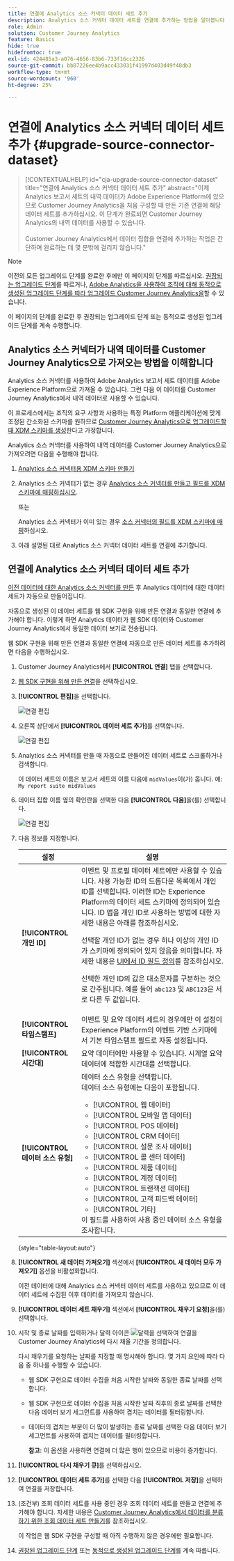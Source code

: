 ```yaml
---
title: 연결에 Analytics 소스 커넥터 데이터 세트 추가
description: Analytics 소스 커넥터 데이터 세트를 연결에 추가하는 방법을 알아봅니다
role: Admin
solution: Customer Journey Analytics
feature: Basics
hide: true
hidefromtoc: true
exl-id: 424485a3-a076-4656-83b6-733f16cc2326
source-git-commit: bb87226ee4b9acc433031f41997d403d49f48db3
workflow-type: tm+mt
source-wordcount: '960'
ht-degree: 25%

---
```


# 연결에 Analytics 소스 커넥터 데이터 세트 추가 {#upgrade-source-connector-dataset}

<!-- markdownlint-disable MD034 -->

>[!CONTEXTUALHELP]
>id="cja-upgrade-source-connector-dataset"
>title="연결에 Analytics 소스 커넥터 데이터 세트 추가"
>abstract="이제 Analytics 보고서 세트의 내역 데이터가 Adobe Experience Platform에 있으므로 Customer Journey Analytics을 처음 구성할 때 만든 기존 연결에 해당 데이터 세트를 추가하십시오. 이 단계가 완료되면 Customer Journey Analytics의 내역 데이터를 사용할 수 있습니다.<br><br>Customer Journey Analytics에서 데이터 집합을 연결에 추가하는 작업은 간단하며 완료하는 데 몇 분밖에 걸리지 않습니다."

<!-- markdownlint-enable MD034 -->

>[!NOTE]
> 
>이전의 모든 업그레이드 단계를 완료한 후에만 이 페이지의 단계를 따르십시오. [권장되는 업그레이드 단계](/help/getting-started/cja-upgrade/cja-upgrade-recommendations.md#recommended-upgrade-steps-for-most-organizations)를 따르거나, [Adobe Analytics을 사용하여 조직에 대해 동적으로 생성된 업그레이드 단계를 따라 업그레이드 Customer Journey Analytics을](https://gigazelle.github.io/cja-ttv/)할 수 있습니다.
>
>이 페이지의 단계를 완료한 후 권장되는 업그레이드 단계 또는 동적으로 생성된 업그레이드 단계를 계속 수행합니다.

## Analytics 소스 커넥터가 내역 데이터를 Customer Journey Analytics으로 가져오는 방법을 이해합니다

Analytics 소스 커넥터를 사용하여 Adobe Analytics 보고서 세트 데이터를 Adobe Experience Platform으로 가져올 수 있습니다. 그런 다음 이 데이터를 Customer Journey Analytics에서 내역 데이터로 사용할 수 있습니다.

이 프로세스에서는 조직의 요구 사항과 사용하는 특정 Platform 애플리케이션에 맞게 조정된 간소화된 스키마를 원하므로 [Customer Journey Analytics으로 업그레이드할 때 XDM 스키마를 생성](/help/getting-started/cja-upgrade/cja-upgrade-schema-create.md)한다고 가정합니다.

Analytics 소스 커넥터를 사용하여 내역 데이터를 Customer Journey Analytics으로 가져오려면 다음을 수행해야 합니다.

1. [Analytics 소스 커넥터용 XDM 스키마 만들기](/help/getting-started/cja-upgrade/cja-upgrade-source-connector-schema.md)

1. Analytics 소스 커넥터가 없는 경우 [Analytics 소스 커넥터를 만들고 필드를 XDM 스키마에 매핑하십시오](/help/getting-started/cja-upgrade/cja-upgrade-source-connector.md).

   또는

   Analytics 소스 커넥터가 이미 있는 경우 [소스 커넥터의 필드를 XDM 스키마에 매핑](/help/getting-started/cja-upgrade/cja-upgrade-from-source-connector.md)하십시오.

1. 아래 설명된 대로 Analytics 소스 커넥터 데이터 세트를 연결에 추가합니다.

## 연결에 Analytics 소스 커넥터 데이터 세트 추가

[이전 데이터에 대한 Analytics 소스 커넥터를 만든](/help/getting-started/cja-upgrade/cja-upgrade-source-connector.md) 후 Analytics 데이터에 대한 데이터 세트가 자동으로 만들어집니다.

자동으로 생성된 이 데이터 세트를 웹 SDK 구현을 위해 만든 연결과 동일한 연결에 추가해야 합니다. 이렇게 하면 Analytics 데이터가 웹 SDK 데이터와 Customer Journey Analytics에서 동일한 데이터 보기로 전송됩니다.

웹 SDK 구현을 위해 만든 연결과 동일한 연결에 자동으로 만든 데이터 세트를 추가하려면 다음을 수행하십시오.

1. Customer Journey Analytics에서 **[!UICONTROL 연결]** 탭을 선택합니다.

1. [웹 SDK 구현을 위해 만든 연결](/help/getting-started/cja-upgrade/cja-upgrade-connection.md)을 선택하십시오.

1. **[!UICONTROL 편집]**&#x200B;을 선택합니다.

   ![연결 편집](assets/connection-add-dataset.png)

1. 오른쪽 상단에서 **[!UICONTROL 데이터 세트 추가]**&#x200B;를 선택합니다.

   ![연결 편집](assets/connection-add-dateset2.png)

1. Analytics 소스 커넥터를 만들 때 자동으로 만들어진 데이터 세트로 스크롤하거나 검색합니다.

   이 데이터 세트의 이름은 보고서 세트의 이름 다음에 `midValues`이(가) 옵니다. 예: `My report suite midValues`

1. 데이터 집합 이름 옆의 확인란을 선택한 다음 **[!UICONTROL 다음]**&#x200B;을(를) 선택합니다.

   ![연결 편집](assets/connection-add-dataset3.png)

1. 다음 정보를 지정합니다.

   <!-- Copied from help/connections/create-connection.md. Should we single source? -->

   | 설정 | 설명 |
   | --- | --- |
   | **[!UICONTROL 개인 ID]** | 이벤트 및 프로필 데이터 세트에만 사용할 수 있습니다. 사용 가능한 ID의 드롭다운 목록에서 개인 ID를 선택합니다. 이러한 ID는 Experience Platform의 데이터 세트 스키마에 정의되어 있습니다. ID 맵을 개인 ID로 사용하는 방법에 대한 자세한 내용은 아래를 참조하십시오.<p>선택할 개인 ID가 없는 경우 하나 이상의 개인 ID가 스키마에 정의되어 있지 않음을 의미합니다. 자세한 내용은 [UI에서 ID 필드 정의](https://experienceleague.adobe.com/ko/docs/experience-platform/xdm/ui/fields/identity)를 참조하십시오. <p>선택한 개인 ID의 값은 대소문자를 구분하는 것으로 간주됩니다. 예를 들어 `abc123` 및 `ABC123`은 서로 다른 두 값입니다. |
   | **[!UICONTROL 타임스탬프]** | 이벤트 및 요약 데이터 세트의 경우에만 이 설정이 Experience Platform의 이벤트 기반 스키마에서 기본 타임스탬프 필드로 자동 설정됩니다. |
   | **[!UICONTROL 시간대]** | 요약 데이터에만 사용할 수 있습니다. 시계열 요약 데이터에 적합한 시간대를 선택합니다. |
   | **[!UICONTROL 데이터 소스 유형]** | 데이터 소스 유형을 선택합니다. <br/>데이터 소스 유형에는 다음이 포함됩니다. <ul><li>[!UICONTROL 웹 데이터]</li><li>[!UICONTROL 모바일 앱 데이터]</li><li>[!UICONTROL POS 데이터]</li><li>[!UICONTROL CRM 데이터]</li><li>[!UICONTROL 설문 조사 데이터]</li><li>[!UICONTROL 콜 센터 데이터]</li><li>[!UICONTROL 제품 데이터]</li><li> [!UICONTROL 계정 데이터]</li><li> [!UICONTROL 트랜잭션 데이터]</li><li>[!UICONTROL 고객 피드백 데이터]</li><li> [!UICONTROL 기타]</li></ul>이 필드를 사용하여 사용 중인 데이터 소스 유형을 조사합니다. |

   {style="table-layout:auto"}

1. **[!UICONTROL 새 데이터 가져오기]** 섹션에서 **[!UICONTROL 새 데이터 모두 가져오기]** 옵션을 비활성화합니다.

   이전 데이터에 대해 Analytics 소스 커넥터 데이터 세트를 사용하고 있으므로 이 데이터 세트에 수집된 이후 데이터를 가져오지 않습니다.

1. **[!UICONTROL 데이터 세트 채우기]** 섹션에서 **[!UICONTROL 채우기 요청]**&#x200B;을(를) 선택합니다.

1. 시작 및 종료 날짜를 입력하거나 달력 아이콘 ![달력](https://spectrum.adobe.com/static/icons/workflow_18/Smock_Calendar_18_N.svg)을 선택하여 연결을 Customer Journey Analytics에 다시 채울 기간을 정의합니다.

   다시 채우기를 요청하는 날짜를 지정할 때 명시해야 합니다. 몇 가지 요인에 따라 다음 중 하나를 수행할 수 있습니다.

   * 웹 SDK 구현으로 데이터 수집을 처음 시작한 날짜와 동일한 종료 날짜를 선택합니다.

   * 웹 SDK 구현으로 데이터 수집을 처음 시작한 날짜 직후의 종료 날짜를 선택한 다음 데이터 보기 세그먼트를 사용하여 겹치는 데이터를 필터링합니다.

   * 데이터의 겹치는 부분이 더 많이 발생하는 종료 날짜를 선택한 다음 데이터 보기 세그먼트를 사용하여 겹치는 데이터를 필터링합니다.

     **참고:** 이 옵션을 사용하면 연결에 더 많은 행이 있으므로 비용이 증가합니다.

   <!-- Include any of the following?  Make sure you're explicit as to the dates you request backfill to. You want to request it to the date that you start gathering data with your Web SDK implementation. Also possibly include segments for any overlapping date. So you could request everything and then use a segment to exclude data that you don't want. That way if you need to move up the date, then you could change the date in the filter. Downside would be that you might pay for double rows.  When they do that, they're going to see all schema fields from both their custom schema and their Analytics schema. So they'll need to be cognizant to select the right fields, and never select any Analytics fields, because they will be mapped as part of the source connector. Never select any Analytics field group fields because they'll be mapped.  -->

1. **[!UICONTROL 다시 채우기 큐]**&#x200B;를 선택하십시오.

1. **[!UICONTROL 데이터 세트 추가]**&#x200B;를 선택한 다음 **[!UICONTROL 저장]**&#x200B;을 선택하여 연결을 저장합니다.

1. (조건부) 조회 데이터 세트를 사용 중인 경우 조회 데이터 세트를 만들고 연결에 추가해야 합니다. 자세한 내용은 [Customer Journey Analytics에서 데이터를 분류하기 위한 조회 데이터 세트 만들기](/help/getting-started/cja-upgrade/cja-upgrade-dataset-lookup.md)를 참조하십시오.

   이 작업은 웹 SDK 구현을 구성할 때 아직 수행하지 않은 경우에만 필요합니다.

1. [권장된 업그레이드 단계](/help/getting-started/cja-upgrade/cja-upgrade-recommendations.md#recommended-upgrade-steps-for-most-organizations) 또는 [동적으로 생성된 업그레이드 단계](https://gigazelle.github.io/cja-ttv/)를 계속 따릅니다.
